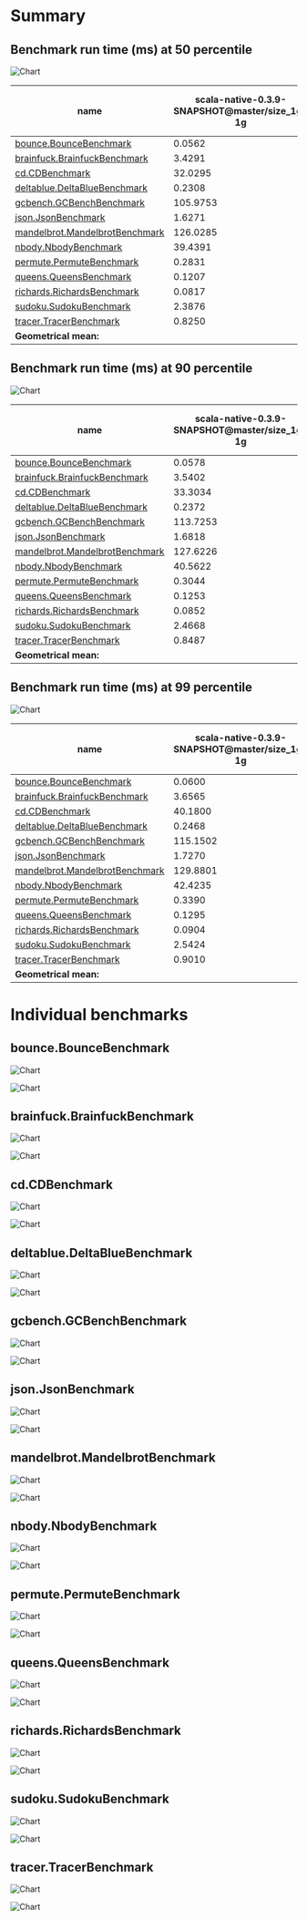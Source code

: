 # Summary
## Benchmark run time (ms) at 50 percentile 
![Chart](relative_percentile_50.png)

|name | scala-native-0.3.9-SNAPSHOT@master/size_1g-1g | scala-native-0.3.9-SNAPSHOT@concurrent-sweep-ur-advance-cursor@origin |  | scala-native-0.3.9-SNAPSHOT@concurrent-sweep-ur-advance-cursor@origin_threads2 | |
| -- | -- | -- | -- | -- | -- |
|[bounce.BounceBenchmark](#bouncebouncebenchmark)|0.0562|0.0587|+4.57%|0.0574|+2.11%|
|[brainfuck.BrainfuckBenchmark](#brainfuckbrainfuckbenchmark)|3.4291|3.4554|+0.77%|3.4785|+1.44%|
|[cd.CDBenchmark](#cdcdbenchmark)|32.0295|32.2956|+0.83%|32.4272|+1.24%|
|[deltablue.DeltaBlueBenchmark](#deltabluedeltabluebenchmark)|0.2308|0.1904|__-17.50%__|0.1822|__-21.04%__|
|[gcbench.GCBenchBenchmark](#gcbenchgcbenchbenchmark)|105.9753|138.5374|+30.73%|136.5296|+28.83%|
|[json.JsonBenchmark](#jsonjsonbenchmark)|1.6271|1.6076|__-1.20%__|1.6402|+0.80%|
|[mandelbrot.MandelbrotBenchmark](#mandelbrotmandelbrotbenchmark)|126.0285|126.0154|__-0.01%__|126.0199|__-0.01%__|
|[nbody.NbodyBenchmark](#nbodynbodybenchmark)|39.4391|39.3958|__-0.11%__|39.4253|__-0.03%__|
|[permute.PermuteBenchmark](#permutepermutebenchmark)|0.2831|0.2025|__-28.47%__|0.2034|__-28.16%__|
|[queens.QueensBenchmark](#queensqueensbenchmark)|0.1207|0.1152|__-4.62%__|0.1148|__-4.92%__|
|[richards.RichardsBenchmark](#richardsrichardsbenchmark)|0.0817|0.0805|__-1.48%__|0.0760|__-6.96%__|
|[sudoku.SudokuBenchmark](#sudokusudokubenchmark)|2.3876|2.3831|__-0.19%__|2.5516|+6.87%|
|[tracer.TracerBenchmark](#tracertracerbenchmark)|0.8250|0.7696|__-6.72%__|0.7711|__-6.53%__|
| __Geometrical mean:__|| |__-2.63%__| |__-2.90%__|
## Benchmark run time (ms) at 90 percentile 
![Chart](relative_percentile_90.png)

|name | scala-native-0.3.9-SNAPSHOT@master/size_1g-1g | scala-native-0.3.9-SNAPSHOT@concurrent-sweep-ur-advance-cursor@origin |  | scala-native-0.3.9-SNAPSHOT@concurrent-sweep-ur-advance-cursor@origin_threads2 | |
| -- | -- | -- | -- | -- | -- |
|[bounce.BounceBenchmark](#bouncebouncebenchmark)|0.0578|0.0590|+2.17%|0.0576|__-0.28%__|
|[brainfuck.BrainfuckBenchmark](#brainfuckbrainfuckbenchmark)|3.5402|3.5374|__-0.08%__|3.5489|+0.25%|
|[cd.CDBenchmark](#cdcdbenchmark)|33.3034|32.6030|__-2.10%__|32.6721|__-1.90%__|
|[deltablue.DeltaBlueBenchmark](#deltabluedeltabluebenchmark)|0.2372|0.1959|__-17.40%__|0.1874|__-21.01%__|
|[gcbench.GCBenchBenchmark](#gcbenchgcbenchbenchmark)|113.7253|139.8356|+22.96%|139.5088|+22.67%|
|[json.JsonBenchmark](#jsonjsonbenchmark)|1.6818|1.6739|__-0.47%__|1.6631|__-1.11%__|
|[mandelbrot.MandelbrotBenchmark](#mandelbrotmandelbrotbenchmark)|127.6226|127.3087|__-0.25%__|127.1546|__-0.37%__|
|[nbody.NbodyBenchmark](#nbodynbodybenchmark)|40.5622|39.8238|__-1.82%__|39.8804|__-1.68%__|
|[permute.PermuteBenchmark](#permutepermutebenchmark)|0.3044|0.2082|__-31.61%__|0.2272|__-25.36%__|
|[queens.QueensBenchmark](#queensqueensbenchmark)|0.1253|0.1167|__-6.85%__|0.1189|__-5.17%__|
|[richards.RichardsBenchmark](#richardsrichardsbenchmark)|0.0852|0.0822|__-3.51%__|0.0784|__-8.01%__|
|[sudoku.SudokuBenchmark](#sudokusudokubenchmark)|2.4668|2.5138|+1.91%|2.6822|+8.74%|
|[tracer.TracerBenchmark](#tracertracerbenchmark)|0.8487|0.7826|__-7.79%__|0.7877|__-7.18%__|
| __Geometrical mean:__|| |__-4.21%__| |__-3.79%__|
## Benchmark run time (ms) at 99 percentile 
![Chart](relative_percentile_99.png)

|name | scala-native-0.3.9-SNAPSHOT@master/size_1g-1g | scala-native-0.3.9-SNAPSHOT@concurrent-sweep-ur-advance-cursor@origin |  | scala-native-0.3.9-SNAPSHOT@concurrent-sweep-ur-advance-cursor@origin_threads2 | |
| -- | -- | -- | -- | -- | -- |
|[bounce.BounceBenchmark](#bouncebouncebenchmark)|0.0600|0.0619|+3.25%|0.0606|+1.08%|
|[brainfuck.BrainfuckBenchmark](#brainfuckbrainfuckbenchmark)|3.6565|3.6401|__-0.45%__|3.6356|__-0.57%__|
|[cd.CDBenchmark](#cdcdbenchmark)|40.1800|33.1191|__-17.57%__|33.2058|__-17.36%__|
|[deltablue.DeltaBlueBenchmark](#deltabluedeltabluebenchmark)|0.2468|0.2841|+15.12%|0.2797|+13.34%|
|[gcbench.GCBenchBenchmark](#gcbenchgcbenchbenchmark)|115.1502|143.1165|+24.29%|140.6681|+22.16%|
|[json.JsonBenchmark](#jsonjsonbenchmark)|1.7270|1.8256|+5.71%|1.7007|__-1.52%__|
|[mandelbrot.MandelbrotBenchmark](#mandelbrotmandelbrotbenchmark)|129.8801|129.6755|__-0.16%__|129.6918|__-0.15%__|
|[nbody.NbodyBenchmark](#nbodynbodybenchmark)|42.4235|41.3500|__-2.53%__|41.3263|__-2.59%__|
|[permute.PermuteBenchmark](#permutepermutebenchmark)|0.3390|0.2406|__-29.03%__|0.2480|__-26.82%__|
|[queens.QueensBenchmark](#queensqueensbenchmark)|0.1295|0.1231|__-5.00%__|0.1232|__-4.89%__|
|[richards.RichardsBenchmark](#richardsrichardsbenchmark)|0.0904|0.0929|+2.74%|0.0890|__-1.51%__|
|[sudoku.SudokuBenchmark](#sudokusudokubenchmark)|2.5424|2.5828|+1.59%|2.7855|+9.56%|
|[tracer.TracerBenchmark](#tracertracerbenchmark)|0.9010|0.8265|__-8.27%__|0.8155|__-9.48%__|
| __Geometrical mean:__|| |__-1.65%__| |__-2.20%__|
# Individual benchmarks
## bounce.BounceBenchmark
![Chart](percentile_bounce.BounceBenchmark.png)

![Chart](example_run_3_bounce.BounceBenchmark.png)

## brainfuck.BrainfuckBenchmark
![Chart](percentile_brainfuck.BrainfuckBenchmark.png)

![Chart](example_run_3_brainfuck.BrainfuckBenchmark.png)

## cd.CDBenchmark
![Chart](percentile_cd.CDBenchmark.png)

![Chart](example_run_3_cd.CDBenchmark.png)

## deltablue.DeltaBlueBenchmark
![Chart](percentile_deltablue.DeltaBlueBenchmark.png)

![Chart](example_run_3_deltablue.DeltaBlueBenchmark.png)

## gcbench.GCBenchBenchmark
![Chart](percentile_gcbench.GCBenchBenchmark.png)

![Chart](example_run_3_gcbench.GCBenchBenchmark.png)

## json.JsonBenchmark
![Chart](percentile_json.JsonBenchmark.png)

![Chart](example_run_3_json.JsonBenchmark.png)

## mandelbrot.MandelbrotBenchmark
![Chart](percentile_mandelbrot.MandelbrotBenchmark.png)

![Chart](example_run_3_mandelbrot.MandelbrotBenchmark.png)

## nbody.NbodyBenchmark
![Chart](percentile_nbody.NbodyBenchmark.png)

![Chart](example_run_3_nbody.NbodyBenchmark.png)

## permute.PermuteBenchmark
![Chart](percentile_permute.PermuteBenchmark.png)

![Chart](example_run_3_permute.PermuteBenchmark.png)

## queens.QueensBenchmark
![Chart](percentile_queens.QueensBenchmark.png)

![Chart](example_run_3_queens.QueensBenchmark.png)

## richards.RichardsBenchmark
![Chart](percentile_richards.RichardsBenchmark.png)

![Chart](example_run_3_richards.RichardsBenchmark.png)

## sudoku.SudokuBenchmark
![Chart](percentile_sudoku.SudokuBenchmark.png)

![Chart](example_run_3_sudoku.SudokuBenchmark.png)

## tracer.TracerBenchmark
![Chart](percentile_tracer.TracerBenchmark.png)

![Chart](example_run_3_tracer.TracerBenchmark.png)

